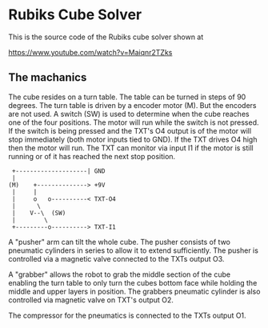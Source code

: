 Rubiks Cube Solver
==================

This is the source code of the Rubiks cube solver shown at 

https://www.youtube.com/watch?v=Maiqnr2TZks

The machanics
-------------

The cube resides on a turn table. The table can be turned in steps
of 90 degrees. The turn table is driven by a encoder motor (M). But the 
encoders are not used. A switch (SW) is used to determine when the cube 
reaches one of the four positions. The motor will run while the switch is
not pressed. If the switch is being pressed and the TXT's O4 output is
of the motor will stop immediately (both motor inputs tied to GND). If the
TXT drives O4 high then the motor will run. The TXT can monitor via
input I1 if the motor is still running or of it has reached the next
stop position.


```
 +--------------------| GND 
 |
(M)    +--------------> +9V
 |     |  
 |     o   o----------< TXT-O4
 |      \
 |    V--\  (SW)
 |        \
 +---------o----------> TXT-I1
```

A "pusher" arm can tilt the whole cube. The pusher consists of two 
pneumatic cylinders in series to allow it to extend sufficiently. The
pusher is controlled via a magnetic valve connected to the TXTs output O3.

A "grabber" allows the robot to grab the middle section of the cube
enabling the turn table to only turn the cubes bottom face while 
holding the middle and upper layers in position. The grabbers pneumatic
cylinder is also controlled via magnetic valve on TXT's output O2.

The compressor for the pneumatics is connected to the TXTs output O1.

